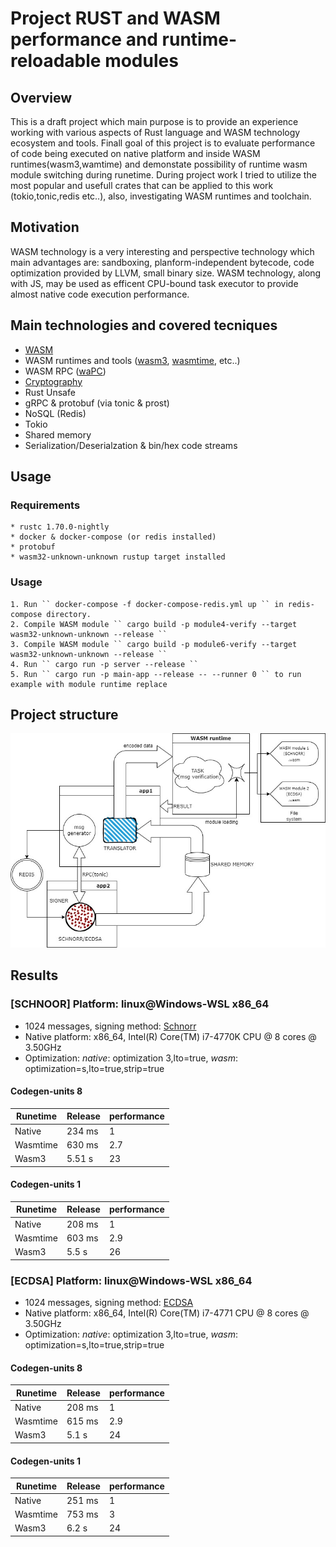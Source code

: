 # Project RUST and WASM performance and runtime-reloadable modules

## Overview

This is a draft project which main purpose is to provide an experience 
working with various aspects of Rust language and WASM technology ecosystem and tools.
Finall goal of this project is to evaluate performance of code being executed on native 
platform and inside WASM runtimes(wasm3,wamtime) and demonstate possibility of runtime wasm module switching during runetime.
During project work I tried to utilize the most popular and usefull crates that can be applied to 
this work (tokio,tonic,redis etc..), also, investigating WASM runtimes and toolchain.

## Motivation

WASM technology is a very interesting and perspective technology 
which main advantages are: sandboxing, planform-independent bytecode, code optimization provided by LLVM, small binary size.
WASM technology, along with JS, may be used as efficent CPU-bound task executor to provide almost native code execution performance.

## Main technologies and covered tecniques
* [WASM]( https://webassembly.org/ )
* WASM runtimes and tools ([wasm3]( https://github.com/wasm3/wasm3 ), [wasmtime]( https://wasmtime.dev/ ), etc..)
* WASM RPC ([waPC]( https://wapc.io/ ))
* [Cryptography]( https://crates.io/crates/k256 )
* Rust Unsafe
* gRPC & protobuf (via tonic & prost)
* NoSQL (Redis)
* Tokio
* Shared memory
* Serialization/Deserialzation & bin/hex code streams

## Usage

### Requirements
    * rustc 1.70.0-nightly
    * docker & docker-compose (or redis installed)
    * protobuf
    * wasm32-unknown-unknown rustup target installed
### Usage
    1. Run `` docker-compose -f docker-compose-redis.yml up `` in redis-compose directory.
    2. Compile WASM module `` cargo build -p module4-verify --target wasm32-unknown-unknown --release ``
    3. Compile WASM module `` cargo build -p module6-verify --target wasm32-unknown-unknown --release ``
    4. Run `` cargo run -p server --release ``
    5. Run `` cargo run -p main-app --release -- --runner 0 `` to run example with module runtime replace

## Project structure
![](https://github.com/Kerosin3/RUST-WASM-RPC-PROJECT/blob/main/docs/shema.jpg)

## Results

### [SCHNOOR] Platform: linux@Windows-WSL x86_64
 * 1024 messages, signing method: [Schnorr]( https://en.wikipedia.org/wiki/Schnorr_signature )
 * Native platform: x86_64, Intel(R) Core(TM) i7-4770K CPU @ 8 cores @ 3.50GHz 
 * Optimization: *native*: optimization 3,lto=true, *wasm*: optimization=s,lto=true,strip=true

#### Codegen-units 8

|   Runetime	|   Release	|   performance	|
|---		    |---		|---		    |
|   Native	    |   234 ms	|   	1	    |
|   Wasmtime	|   630 ms	|   	2.7	    |
|   Wasm3	    |   5.51 s	|   	23	    |

#### Codegen-units 1

|   Runetime	|   Release	|   performance	|
|---		    |---		|---		    |
|   Native	    |   208 ms	|   	1	    |
|   Wasmtime	|   603 ms	|   	2.9	    |
|   Wasm3	    |   5.5 s	|   	26	    |

### [ECDSA] Platform: linux@Windows-WSL x86_64
 * 1024 messages, signing method: [ECDSA]( https://en.wikipedia.org/wiki/Elliptic_Curve_Digital_Signature_Algorithm )
 * Native platform: x86_64, Intel(R) Core(TM) i7-4771 CPU @ 8 cores @ 3.50GHz 
 * Optimization: *native*: optimization 3,lto=true, *wasm*: optimization=s,lto=true,strip=true

#### Codegen-units 8

|   Runetime	|   Release	|   performance	|
|---		    |---		|---		    |
|   Native	    |   208 ms	|   	1	    |
|   Wasmtime	|   615 ms	|   	2.9	    |
|   Wasm3	    |   5.1 s	|   	24	    |

#### Codegen-units 1

|   Runetime	|   Release	|   performance	|
|---		    |---		|---		    |
|   Native	    |   251 ms	|   	1	    |
|   Wasmtime	|   753 ms	|   	3	    |
|   Wasm3	    |   6.2 s	|   	24	    |
